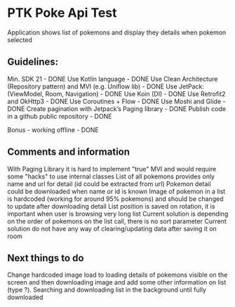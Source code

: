 # PTK Poke Api Test
Application shows list of pokemons and display they details when pokemon selected

## Guidelines:
Min. SDK 21 - DONE
Use Kotlin language - DONE
Use Clean Architecture (Repository pattern) and MVI (e.g. Uniflow lib) - DONE
Use JetPack: (ViewModel, Room, Navigation) - DONE
Use Koin (DI) - DONE
Use Retrofit2 and OkHttp3 - DONE
Use Coroutines + Flow - DONE
Use Moshi and Glide - DONE
Create pagination with Jetpack’s Paging library - DONE
Publish code in a github public repository - DONE

Bonus - working offline - DONE

## Comments and information
With Paging Library it is hard to implement "true" MVI and would require some "hacks" to use internal classes
List of all pokemons provides only name and url for detail (id could be extracted from url)
Pokemon detail could be downloaded when name or id is known
Image of pokemon in a list is hardcoded (working for around 95% pokemons) and should be changed to update after downloading detail
List position is saved on rotation, it is important when user is browsing very long list
Current solution is depending on the order of pokemons on the list call, there is no sort parameter
Current solution do not have any way of clearing/updating data after saving it on room

## Next things to do
Change hardcoded image load to loading details of pokemons visible on the screen and then downloading image and add some other information on list (type ?).
Searching and downloading list in the background until fully downloaded